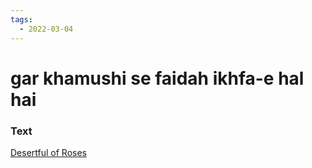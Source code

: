 ```yaml
---
tags:
  - 2022-03-04
---
```

# gar khamushi se faidah ikhfa-e hal hai

### Text
[Desertful of Roses](http://www.columbia.edu/itc/mealac/pritchett/00ghalib/141/index_141.html)

